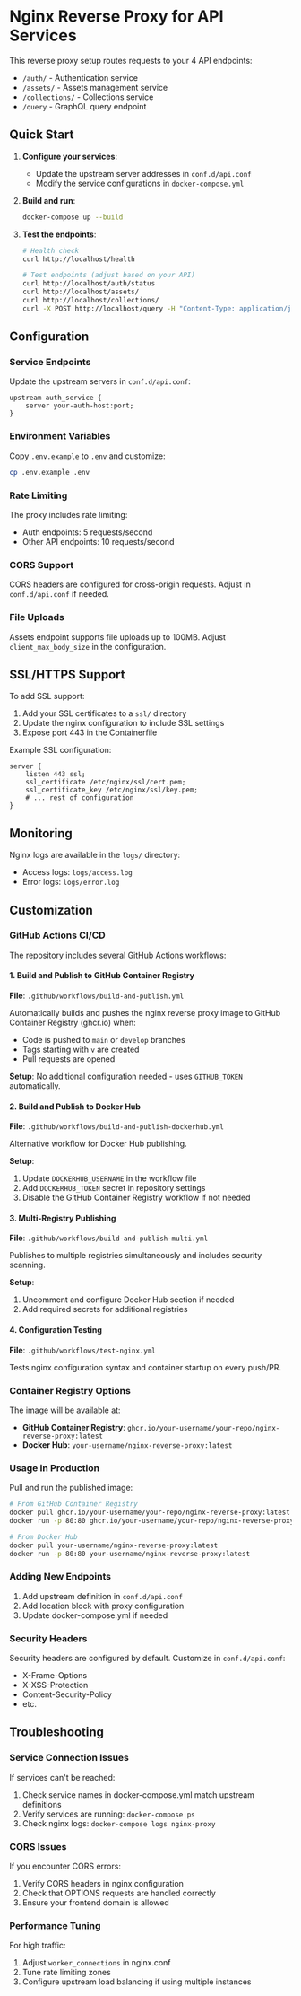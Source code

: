 # Nginx Reverse Proxy for API Services

This reverse proxy setup routes requests to your 4 API endpoints:

- `/auth/` - Authentication service
- `/assets/` - Assets management service  
- `/collections/` - Collections service
- `/query` - GraphQL query endpoint

## Quick Start

1. **Configure your services**:
   - Update the upstream server addresses in `conf.d/api.conf`
   - Modify the service configurations in `docker-compose.yml`

2. **Build and run**:
   ```bash
   docker-compose up --build
   ```

3. **Test the endpoints**:
   ```bash
   # Health check
   curl http://localhost/health
   
   # Test endpoints (adjust based on your API)
   curl http://localhost/auth/status
   curl http://localhost/assets/
   curl http://localhost/collections/
   curl -X POST http://localhost/query -H "Content-Type: application/json" -d '{"query":"{ __schema { types { name } } }"}'
   ```

## Configuration

### Service Endpoints

Update the upstream servers in `conf.d/api.conf`:

```nginx
upstream auth_service {
    server your-auth-host:port;
}
```

### Environment Variables

Copy `.env.example` to `.env` and customize:

```bash
cp .env.example .env
```

### Rate Limiting

The proxy includes rate limiting:
- Auth endpoints: 5 requests/second
- Other API endpoints: 10 requests/second

### CORS Support

CORS headers are configured for cross-origin requests. Adjust in `conf.d/api.conf` if needed.

### File Uploads

Assets endpoint supports file uploads up to 100MB. Adjust `client_max_body_size` in the configuration.

## SSL/HTTPS Support

To add SSL support:

1. Add your SSL certificates to a `ssl/` directory
2. Update the nginx configuration to include SSL settings
3. Expose port 443 in the Containerfile

Example SSL configuration:
```nginx
server {
    listen 443 ssl;
    ssl_certificate /etc/nginx/ssl/cert.pem;
    ssl_certificate_key /etc/nginx/ssl/key.pem;
    # ... rest of configuration
}
```

## Monitoring

Nginx logs are available in the `logs/` directory:
- Access logs: `logs/access.log`
- Error logs: `logs/error.log`

## Customization

### GitHub Actions CI/CD

The repository includes several GitHub Actions workflows:

#### 1. Build and Publish to GitHub Container Registry
**File**: `.github/workflows/build-and-publish.yml`

Automatically builds and pushes the nginx reverse proxy image to GitHub Container Registry (ghcr.io) when:
- Code is pushed to `main` or `develop` branches
- Tags starting with `v` are created
- Pull requests are opened

**Setup**: No additional configuration needed - uses `GITHUB_TOKEN` automatically.

#### 2. Build and Publish to Docker Hub
**File**: `.github/workflows/build-and-publish-dockerhub.yml`

Alternative workflow for Docker Hub publishing.

**Setup**:
1. Update `DOCKERHUB_USERNAME` in the workflow file
2. Add `DOCKERHUB_TOKEN` secret in repository settings
3. Disable the GitHub Container Registry workflow if not needed

#### 3. Multi-Registry Publishing
**File**: `.github/workflows/build-and-publish-multi.yml`

Publishes to multiple registries simultaneously and includes security scanning.

**Setup**:
1. Uncomment and configure Docker Hub section if needed
2. Add required secrets for additional registries

#### 4. Configuration Testing
**File**: `.github/workflows/test-nginx.yml`

Tests nginx configuration syntax and container startup on every push/PR.

### Container Registry Options

The image will be available at:
- **GitHub Container Registry**: `ghcr.io/your-username/your-repo/nginx-reverse-proxy:latest`
- **Docker Hub**: `your-username/nginx-reverse-proxy:latest`

### Usage in Production

Pull and run the published image:

```bash
# From GitHub Container Registry
docker pull ghcr.io/your-username/your-repo/nginx-reverse-proxy:latest
docker run -p 80:80 ghcr.io/your-username/your-repo/nginx-reverse-proxy:latest

# From Docker Hub  
docker pull your-username/nginx-reverse-proxy:latest
docker run -p 80:80 your-username/nginx-reverse-proxy:latest
```

### Adding New Endpoints

1. Add upstream definition in `conf.d/api.conf`
2. Add location block with proxy configuration
3. Update docker-compose.yml if needed

### Security Headers

Security headers are configured by default. Customize in `conf.d/api.conf`:
- X-Frame-Options
- X-XSS-Protection  
- Content-Security-Policy
- etc.

## Troubleshooting

### Service Connection Issues

If services can't be reached:
1. Check service names in docker-compose.yml match upstream definitions
2. Verify services are running: `docker-compose ps`
3. Check nginx logs: `docker-compose logs nginx-proxy`

### CORS Issues

If you encounter CORS errors:
1. Verify CORS headers in nginx configuration
2. Check that OPTIONS requests are handled correctly
3. Ensure your frontend domain is allowed

### Performance Tuning

For high traffic:
1. Adjust `worker_connections` in nginx.conf
2. Tune rate limiting zones
3. Configure upstream load balancing if using multiple instances
